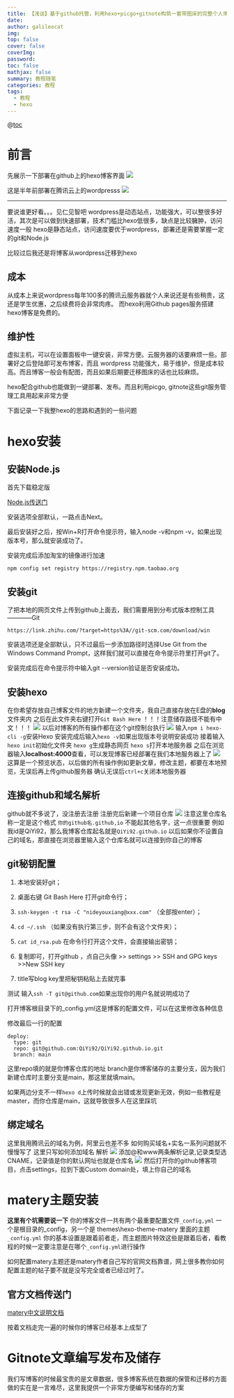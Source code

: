 ```yaml
---
title: 【浅谈】基于github托管，利用hexo+picgo+gitnote构筑一套带图床的完整个人博客生态
date: 
author: galileocat
img: 
top: false
cover: false
coverImg: 
password: 
toc: false
mathjax: false
summary: 教程随笔
categories: 教程
tags:
  - 教程
  - hexo
---
```

@[toc](目录)
# 前言
先展示一下部署在github上的hexo博客界面
![](https://cdn.jsdelivr.net/gh/QiYi92/ImageHost/img/202108072129639.jpg)

这是半年前部署在腾讯云上的wordpresss
![](https://cdn.jsdelivr.net/gh/QiYi92/ImageHost/img/202108072129263.jpg)

---

要说谁更好看。。。见仁见智吧
wordpress是动态站点，功能强大，可以整很多好活，其次是可以做到快速部署，技术门槛比hexo低很多，缺点是比较臃肿，访问速度一般
hexo是静态站点，访问速度要优于wordpress，部署还是需要掌握一定的git和Node.js

比较过后我还是将博客从wordpress迁移到hexo

## 成本
从成本上来说wordpress每年100多的腾讯云服务器就个人来说还是有些稍贵，这还是学生优惠，之后续费将会非常肉疼。
而hexo利用Github pages服务搭建hexo博客是免费的。

## 维护性
虚拟主机，可以在设置面板中一键安装，非常方便。云服务器的话要麻烦一些。部署好之后登陆即可发布博客，而且 wordpress 功能强大，易于维护，但是成本较高。而且博客一般会有配图，而且如果后期要迁移图床的话也比较麻烦。

hexo配合github也能做到一键部署、发布。而且利用picgo, gitnote这些git服务管理工具用起来非常方便



下面记录一下我整hexo的思路和遇到的一些问题

# hexo安装
## 安装Node.js
首先下载稳定版

[Node.js传送门](https://link.zhihu.com/?target=https%3A//nodejs.org/dist/v9.11.1/node-v9.11.1-x64.msi)

安装选项全部默认，一路点击Next。

最后安装好之后，按Win+R打开命令提示符，输入node -v和npm -v，如果出现版本号，那么就安装成功了。

安装完成后添加淘宝的镜像进行加速
```
npm config set registry https://registry.npm.taobao.org
```

## 安装git
了把本地的网页文件上传到github上面去，我们需要用到分布式版本控制工具————Git
```
https://link.zhihu.com/?target=https%3A//git-scm.com/download/win
```
安装选项还是全部默认，只不过最后一步添加路径时选择Use Git from the Windows Command Prompt，这样我们就可以直接在命令提示符里打开git了。

安装完成后在命令提示符中输入git --version验证是否安装成功。

## 安装hexo

在你希望存放自己博客文件的地方新建一个文件夹，我自己直接存放在E盘的**blog**文件夹内
之后在此文件夹右键打开`Git Bash Here`
！！！注意储存路径不能有中文！！！
![](https://cdn.jsdelivr.net/gh/QiYi92/ImageHost/img/202108081612202.png)
以后对博客的所有操作都在这个git控制台执行
![](https://cdn.jsdelivr.net/gh/QiYi92/ImageHost/img/202108081613162.png)
输入`npm i hexo-cli -g`安装Hexo
安装完成后输入`hexo -v`如果出现版本号说明安装成功
接着输入`hexo init`初始化文件夹
`hexo g`生成静态网页
`hexo s`打开本地服务器
之后在浏览器输入**localhost:4000**查看，可以发现博客已经部署在我们本地服务器上了
![](https://cdn.jsdelivr.net/gh/QiYi92/ImageHost/img/202108081715997.png)
这算是一个预览状态，以后做的所有操作例如更新文章，修改主题，都要在本地预览，无误后再上传github服务器
确认无误后`ctrl+c`关闭本地服务器


## 连接github和域名解析
github就不多说了，没注册去注册
注册完后新建一个项目仓库
![](https://cdn.jsdelivr.net/gh/QiYi92/ImageHost/img/202108081724541.png)
注意这里仓库名称一定是这个格式
`你的github名.github,io`
不能起其他名字，这一点很重要
例如我id是QiYi92，那么我博客仓库起名就是`QiYi92.github.io`
以后如果你不设置自己的域名，那直接在浏览器里输入这个仓库名就可以连接到你自己的博客

## git秘钥配置
1. 本地安装好git；

2. 桌面右键 Git Bash Here 打开git命令行；

3. `ssh-keygen -t rsa -C "nideyouxiang@xxx.com"`   （全部按enter）；

4. `cd ~/.ssh`   （如果没有执行第三步，则不会有这个文件夹）；

5. `cat id_rsa.pub`     在命令行打开这个文件，会直接输出密钥；

6. 复制即可，打开github   ，点自己头像 >> settings >> SSH and GPG keys >>New SSH key 

7. title写blog key里把秘钥粘贴上去就完事

测试
输入`ssh -T git@github.com`如果出现你的用户名就说明成功了

打开博客根目录下的_config.yml这是博客的配置文件，可以在这里修改各种信息

修改最后一行的配置
```
deploy:
  type: git
  repo: git@github.com:QiYi92/QiYi92.github.io.git
  branch: main
```
这里repo填的就是你博客仓库的地址
branch是你博客储存的主要分支，因为我们新建仓库时主要分支是main，那这里就填main。

如果两边分支不一样`hexo d`上传时候就会出错或发现更新无效，例如一些教程是master，而你仓库是main，这就导致很多人在这里踩坑



## 绑定域名
这里我用腾讯云的域名为例，阿里云也差不多
如何购买域名+实名一系列问题就不慢慢写了
这里只写如何添加域名
解析
![](https://cdn.jsdelivr.net/gh/QiYi92/ImageHost/img/202108081739741.jpg)
添加@和www两条解析记录,记录类型选CNAME，记录值是你的默认网址也就是仓库名
![](https://cdn.jsdelivr.net/gh/QiYi92/ImageHost/img/202108081744039.png)
然后打开你的github博客项目，点击settings，拉到下面Custom domain处，填上你自己的域名

# matery主题安装
**这里有个坑需要说一下**
你的博客文件一共有两个最重要配置文件`_config,yml`
一个是根目录的_config，另一个是 themes\hexo-theme-matery 里面的主题`_config.yml`
你的基本设置是跟着前者走，而主题图片特效这些是跟着后者，看教程的时候一定要注意是在哪个`_config.yml`进行操作

如何配置matery主题还是matery作者自己写的官网文档靠谱，网上很多教你如何配置主题的帖子要不就是没写完全或者已经过时了。
## 官方文档传送门

[matery中文说明文档](https://github.com/blinkfox/hexo-theme-matery/blob/develop/README_CN.md)

按着文档走完一遍的时候你的博客已经基本上成型了

# Gitnote文章编写发布及储存
我们写博客的时候最宝贵的是文章数据，很多博客系统在数据的保管和迁移的方面做的实在是一言难尽，这里我提供一个非常方便编写和储存的方案


